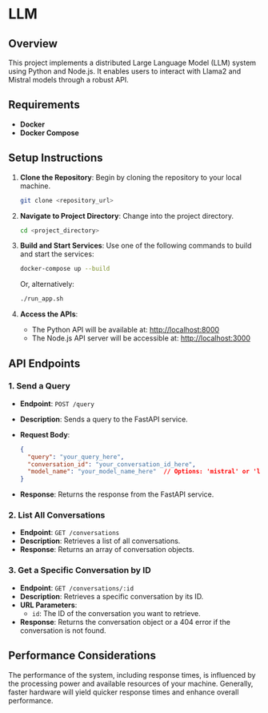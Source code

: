 # LLM

## Overview

This project implements a distributed Large Language Model (LLM) system using Python and Node.js. It enables users to interact with Llama2 and Mistral models through a robust API.

## Requirements

- **Docker**
- **Docker Compose**

## Setup Instructions

1. **Clone the Repository**: Begin by cloning the repository to your local machine.
   
   ```bash
   git clone <repository_url>
   ```

2. **Navigate to Project Directory**: Change into the project directory.

   ```bash
   cd <project_directory>
   ```

3. **Build and Start Services**: Use one of the following commands to build and start the services:

   ```bash
   docker-compose up --build
   ```

   Or, alternatively:

   ```bash
   ./run_app.sh
   ```

4. **Access the APIs**:
   - The Python API will be available at: [http://localhost:8000](http://localhost:8000)
   - The Node.js API server will be accessible at: [http://localhost:3000](http://localhost:3000)

## API Endpoints

### 1. Send a Query
- **Endpoint**: `POST /query`
- **Description**: Sends a query to the FastAPI service.
- **Request Body**:
  
  ```json
  {
    "query": "your_query_here",
    "conversation_id": "your_conversation_id_here",
    "model_name": "your_model_name_here"  // Options: 'mistral' or 'llama2'
  }
  ```

- **Response**: Returns the response from the FastAPI service.

### 2. List All Conversations
- **Endpoint**: `GET /conversations`
- **Description**: Retrieves a list of all conversations.
- **Response**: Returns an array of conversation objects.

### 3. Get a Specific Conversation by ID
- **Endpoint**: `GET /conversations/:id`
- **Description**: Retrieves a specific conversation by its ID.
- **URL Parameters**:
  - `id`: The ID of the conversation you want to retrieve.
- **Response**: Returns the conversation object or a 404 error if the conversation is not found.

## Performance Considerations

The performance of the system, including response times, is influenced by the processing power and available resources of your machine. Generally, faster hardware will yield quicker response times and enhance overall performance.
